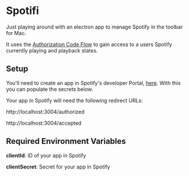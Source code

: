 # Spotifi

Just playing around with an electron app to manage Spotify in the toolbar for Mac.

It uses the [Authorization Code Flow](https://developer.spotify.com/documentation/general/guides/authorization/code-flow/) to gain access to a users Spotify currently playing and playback states.

## Setup

You'll need to create an app in Spotify's developer Portal, [here](https://developer.spotify.com/).
With this you can populate the secrets below.

Your app in Spotify will need the following redirect URLs: 

http://localhost:3004/authorized

http://localhost:3004/accepted

## Required Environment Variables

**clientId**: ID of your app in Spotify

**clientSecret**: Secret for your app in Spotify

